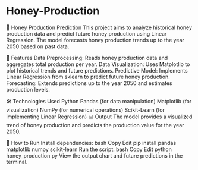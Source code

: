 # Honey-Production
🐝 Honey Production Prediction
This project aims to analyze historical honey production data and predict future honey production using Linear Regression. The model forecasts honey production trends up to the year 2050 based on past data.



📌 Features
Data Preprocessing: Reads honey production data and aggregates total production per year.
Data Visualization: Uses Matplotlib to plot historical trends and future predictions.
Predictive Model: Implements Linear Regression from sklearn to predict future honey production.
Forecasting: Extends predictions up to the year 2050 and estimates production levels.



🛠️ Technologies Used
Python
Pandas (for data manipulation)
Matplotlib (for visualization)
NumPy (for numerical operations)
Scikit-Learn (for implementing Linear Regression)
📊 Output
The model provides a visualized trend of honey production and predicts the production value for the year 2050.



🚀 How to Run
Install dependencies:
bash
Copy
Edit
pip install pandas matplotlib numpy scikit-learn
Run the script:
bash
Copy
Edit
python honey_production.py
View the output chart and future predictions in the terminal.
